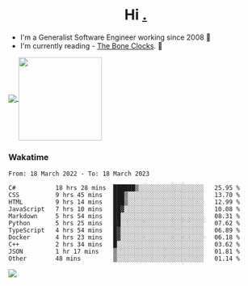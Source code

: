 <h1 align="center">Hi <a href="https://www.hackerrank.com/erasmosaraujo">.</a></h1>
 
- I'm a Generalist Software Engineer working  since 2008 🚀
- I'm currently reading - <a href="https://www.amazon.ca/Bone-Clocks-David-Mitchell/dp/0340921625">The Bone Clocks</a>. 📘
  
<p align="left">
  <a href="https://github.com/erasmosoares/github-readme-stats">
    <img
      align="center"
      src="https://github-readme-stats.vercel.app/api/top-langs/?username=erasmosoares&theme=radical&layout=compact"
    />
  </a>
  <a href="https://github.com/erasmosoares/github-readme-stats">
    <img
      align="center"
      height="165"
      src="https://github-readme-stats.vercel.app/api?username=erasmosoares&theme=radical&count_private=true&show_icons=true&custom_title=Github%20Status&hide=issues"
    />
  </a>
</p>

<!--
 ### Repo 
 
<p align="left">
 <a href="https://github.com/erasmosoares/github-readme-stats">
    <img
      align="center"
      height="165"
      src="https://github-readme-stats.vercel.app/api/pin?username=erasmosoares&repo=sample-node&title_color=fff&icon_color=f9f9f9&text_color=9f9f9f&bg_color=151515"
    />
  </a>
  <a href="https://github.com/erasmosoares/github-readme-stats">
    <img
      align="center"
      height="165"
      src="https://github-readme-stats.vercel.app/api/pin?username=erasmosoares&repo=sample-node&title_color=fff&icon_color=f9f9f9&text_color=9f9f9f&bg_color=151515"
    />
  </a>
</p>
-->

 ### Wakatime 

<!--START_SECTION:waka-->

```text
From: 18 March 2022 - To: 18 March 2023

C#           18 hrs 28 mins  ██████▒░░░░░░░░░░░░░░░░░░   25.95 %
CSS          9 hrs 45 mins   ███▒░░░░░░░░░░░░░░░░░░░░░   13.70 %
HTML         9 hrs 14 mins   ███▒░░░░░░░░░░░░░░░░░░░░░   12.99 %
JavaScript   7 hrs 10 mins   ██▓░░░░░░░░░░░░░░░░░░░░░░   10.08 %
Markdown     5 hrs 54 mins   ██░░░░░░░░░░░░░░░░░░░░░░░   08.31 %
Python       5 hrs 25 mins   ██░░░░░░░░░░░░░░░░░░░░░░░   07.62 %
TypeScript   4 hrs 54 mins   █▓░░░░░░░░░░░░░░░░░░░░░░░   06.89 %
Docker       4 hrs 23 mins   █▓░░░░░░░░░░░░░░░░░░░░░░░   06.18 %
C++          2 hrs 34 mins   █░░░░░░░░░░░░░░░░░░░░░░░░   03.62 %
JSON         1 hr 17 mins    ▒░░░░░░░░░░░░░░░░░░░░░░░░   01.81 %
Other        48 mins         ▒░░░░░░░░░░░░░░░░░░░░░░░░   01.14 %
```

<!--END_SECTION:waka-->

![](https://komarev.com/ghpvc/?username=erasmosoares&color=brightgreen)
